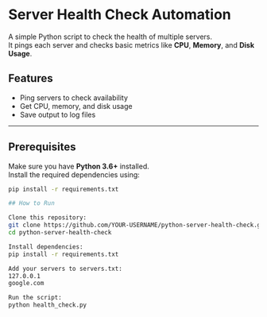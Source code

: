 # Server Health Check Automation

A simple Python script to check the health of multiple servers.  
It pings each server and checks basic metrics like **CPU**, **Memory**, and **Disk Usage**.

## Features
- Ping servers to check availability  
- Get CPU, memory, and disk usage  
- Save output to log files  

---

## Prerequisites
Make sure you have **Python 3.6+** installed.  
Install the required dependencies using:

```bash
pip install -r requirements.txt

## How to Run

Clone this repository:
git clone https://github.com/YOUR-USERNAME/python-server-health-check.git
cd python-server-health-check

Install dependencies:
pip install -r requirements.txt

Add your servers to servers.txt:
127.0.0.1
google.com

Run the script:
python health_check.py





    



